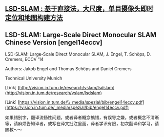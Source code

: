 ## [LSD-SLAM : 基于直接法，大尺度，单目摄像头即时定位和地图构建方法](https://www.gitbook.com/book/stormtiti/lsd-slam)

## LSD-SLAM: Large-Scale Direct Monocular SLAM Chinese Version \[engel14eccv\]

LSD-SLAM: Large-Scale Direct Monocular SLAM, J. Engel, T. Schöps, D. Cremers, ECCV '14

Authors: Jakob Engel and Thomas Schöps and Daniel Cremers

Technical University Munich

\[Link\] [http://vision.in.tum.de/research/vslam/lsdslam](http://vision.in.tum.de/research/vslam/lsdslam)

\[Link\] [https://vision.in.tum.de/\\_media/spezial/bib/engel14eccv.pdf](https://vision.in.tum.de/_media/spezial/bib/engel14eccv.pdf)



如果错别字，翻译流畅性问题，或者译者概念搞错，有误导之嫌，或者概念不清晰等，请麻烦告知译者，或写在译文批注里面，译者学识有限，初次翻译和学习，请赐教～～


